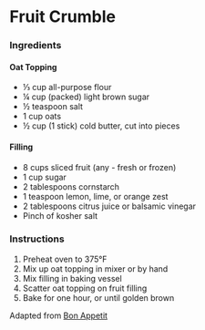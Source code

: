# Fruit Crumble

### Ingredients
#### Oat Topping
- ⅓ cup all-purpose flour
- ¼ cup (packed) light brown sugar
- ½ teaspoon salt
- 1 cup oats
- ½ cup (1 stick) cold butter, cut into pieces

#### Filling
- 8 cups sliced fruit (any - fresh or frozen)
- 1 cup sugar
- 2 tablespoons cornstarch
- 1 teaspoon lemon, lime, or orange zest
- 2 tablespoons citrus juice or balsamic vinegar
- Pinch of kosher salt

### Instructions

1. Preheat oven to 375°F
2. Mix up oat topping in mixer or by hand
3. Mix filling in baking vessel
4. Scatter oat topping on fruit filling
5. Bake for one hour, or until golden brown

Adapted from [Bon Appetit](https://www.bonappetit.com/recipe/summer-fruit-crisp)
